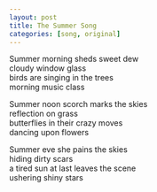 ```yaml
---
layout: post
title: The Summer Song
categories: [song, original]
---
```


Summer morning sheds sweet dew  
cloudy window glass  
birds are singing in the trees  
morning music class  

Summer noon scorch marks the skies  
reflection on grass  
butterflies in their crazy moves  
dancing upon flowers  

Summer eve she pains the skies  
hiding dirty scars  
a tired sun at last leaves the scene  
ushering shiny stars  
